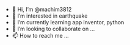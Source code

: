 - 👋 Hi, I’m @machim3812
- 👀 I’m interested in earthquake
- 🌱 I’m currently learning app inventor, python
- 💞️ I’m looking to collaborate on ...
- 📫 How to reach me ...

<!---
machim3812/machim3812 is a ✨ special ✨ repository because its `README.md` (this file) appears on your GitHub profile.
You can click the Preview link to take a look at your changes.
--->
